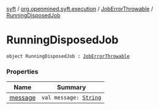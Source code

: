[syft](../../../index.md) / [org.openmined.syft.execution](../../index.md) / [JobErrorThrowable](../index.md) / [RunningDisposedJob](./index.md)

# RunningDisposedJob

`object RunningDisposedJob : `[`JobErrorThrowable`](../index.md)

### Properties

| Name | Summary |
|---|---|
| [message](message.md) | `val message: `[`String`](https://kotlinlang.org/api/latest/jvm/stdlib/kotlin/-string/index.html) |
